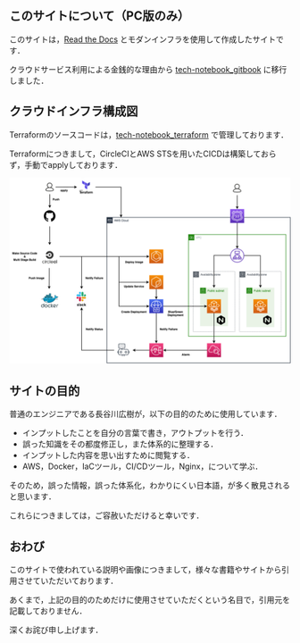 ## このサイトについて（PC版のみ）

このサイトは，[Read the Docs](https://sphinx-rtd-theme.readthedocs.io/en/stable/) とモダンインフラを使用して作成したサイトです．

クラウドサービス利用による金銭的な理由から [tech-notebook_gitbook](https://github.com/Hiroki-IT/tech-notebook_gitbook) に移行しました．

## クラウドインフラ構成図

Terraformのソースコードは，[tech-notebook_terraform](https://github.com/Hiroki-IT/tech-notebook_terraform) で管理しております．

Terraformにつきまして，CircleCIとAWS STSを用いたCICDは構築しておらず，手動でapplyしております．

![tech-notebook_aws_design](https://raw.githubusercontent.com/Hiroki-IT/tech-notebook/master/images/tech-notebook_aws_design.png)

## サイトの目的

普通のエンジニアである長谷川広樹が，以下の目的のために使用しています．

- インプットしたことを自分の言葉で書き，アウトプットを行う．
- 誤った知識をその都度修正し，また体系的に整理する．
- インプットした内容を思い出すために閲覧する．
- AWS，Docker，IaCツール，CI/CDツール，Nginx，について学ぶ．

そのため，誤った情報，誤った体系化，わかりにくい日本語，が多く散見されると思います．

これらにつきましては，ご容赦いただけると幸いです．

## おわび

このサイトで使われている説明や画像につきまして，様々な書籍やサイトから引用させていただいております．

あくまで，上記の目的のためだけに使用させていただくという名目で，引用元を記載しておりません．

深くお詫び申し上げます．
